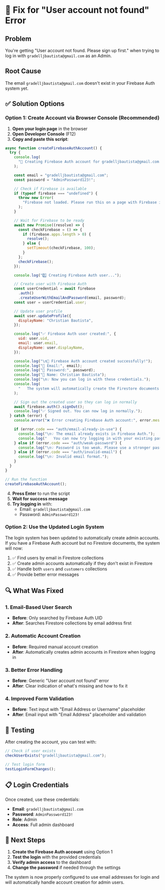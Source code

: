 # 🔧 Fix for "User account not found" Error

## Problem

You're getting "User account not found. Please sign up first." when trying to log in with `gradelljbautista@gmail.com` as an Admin.

## Root Cause

The email `gradelljbautista@gmail.com` doesn't exist in your Firebase Auth system yet.

## ✅ Solution Options

### Option 1: Create Account via Browser Console (Recommended)

1. **Open your login page** in the browser
2. **Open Developer Console** (F12)
3. **Copy and paste this script**:

```javascript
async function createFirebaseAuthAccount() {
  try {
    console.log(
      "🔧 Creating Firebase Auth account for gradelljbautista@gmail.com...\n"
    );

    const email = "gradelljbautista@gmail.com";
    const password = "AdminPassword123!";

    // Check if Firebase is available
    if (typeof firebase === "undefined") {
      throw new Error(
        "Firebase not loaded. Please run this on a page with Firebase initialized."
      );
    }

    // Wait for Firebase to be ready
    await new Promise((resolve) => {
      const checkFirebase = () => {
        if (firebase.apps.length > 0) {
          resolve();
        } else {
          setTimeout(checkFirebase, 100);
        }
      };
      checkFirebase();
    });

    console.log("1️⃣ Creating Firebase Auth user...");

    // Create user with Firebase Auth
    const userCredential = await firebase
      .auth()
      .createUserWithEmailAndPassword(email, password);
    const user = userCredential.user;

    // Update user profile
    await user.updateProfile({
      displayName: "Christian Bautista",
    });

    console.log("✅ Firebase Auth user created:", {
      uid: user.uid,
      email: user.email,
      displayName: user.displayName,
    });

    console.log("\n🎉 Firebase Auth account created successfully!");
    console.log("📧 Email:", email);
    console.log("🔑 Password:", password);
    console.log("👤 Name: Christian Bautista");
    console.log("\n💡 Now you can log in with these credentials.");
    console.log(
      "   The system will automatically create the Firestore documents when you log in."
    );

    // Sign out the created user so they can log in normally
    await firebase.auth().signOut();
    console.log("✅ Signed out. You can now log in normally.");
  } catch (error) {
    console.error("❌ Error creating Firebase Auth account:", error.message);

    if (error.code === "auth/email-already-in-use") {
      console.log("\n💡 The email already exists in Firebase Auth.");
      console.log("   You can now try logging in with your existing password.");
    } else if (error.code === "auth/weak-password") {
      console.log("\n💡 Password is too weak. Please use a stronger password.");
    } else if (error.code === "auth/invalid-email") {
      console.log("\n💡 Invalid email format.");
    }
  }
}

// Run the function
createFirebaseAuthAccount();
```

4. **Press Enter** to run the script
5. **Wait for success message**
6. **Try logging in** with:
   - Email: `gradelljbautista@gmail.com`
   - Password: `AdminPassword123!`

### Option 2: Use the Updated Login System

The login system has been updated to automatically create admin accounts. If you have a Firebase Auth account but no Firestore documents, the system will now:

1. ✅ Find users by email in Firestore collections
2. ✅ Create admin accounts automatically if they don't exist in Firestore
3. ✅ Handle both `users` and `customers` collections
4. ✅ Provide better error messages

## 🔍 What Was Fixed

### 1. Email-Based User Search

- **Before**: Only searched by Firebase Auth UID
- **After**: Searches Firestore collections by email address first

### 2. Automatic Account Creation

- **Before**: Required manual account creation
- **After**: Automatically creates admin accounts in Firestore when logging in

### 3. Better Error Handling

- **Before**: Generic "User account not found" error
- **After**: Clear indication of what's missing and how to fix it

### 4. Improved Form Validation

- **Before**: Text input with "Email Address or Username" placeholder
- **After**: Email input with "Email Address" placeholder and validation

## 🧪 Testing

After creating the account, you can test with:

```javascript
// Check if user exists
checkUserExists("gradelljbautista@gmail.com");

// Test login form
testLoginFormChanges();
```

## 📋 Login Credentials

Once created, use these credentials:

- **Email**: `gradelljbautista@gmail.com`
- **Password**: `AdminPassword123!`
- **Role**: Admin
- **Access**: Full admin dashboard

## 🚀 Next Steps

1. **Create the Firebase Auth account** using Option 1
2. **Test the login** with the provided credentials
3. **Verify admin access** to the dashboard
4. **Change the password** if needed through the settings

The system is now properly configured to use email addresses for login and will automatically handle account creation for admin users.
